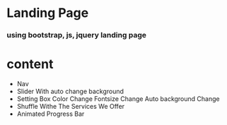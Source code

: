 # Landing Page
### using bootstrap, js, jquery landing page 

# content 
* Nav 
* Slider With auto change background 
* Setting Box Color Change Fontsize Change Auto background Change
* Shuffle Withe The Services We Offer
* Animated Progress Bar
